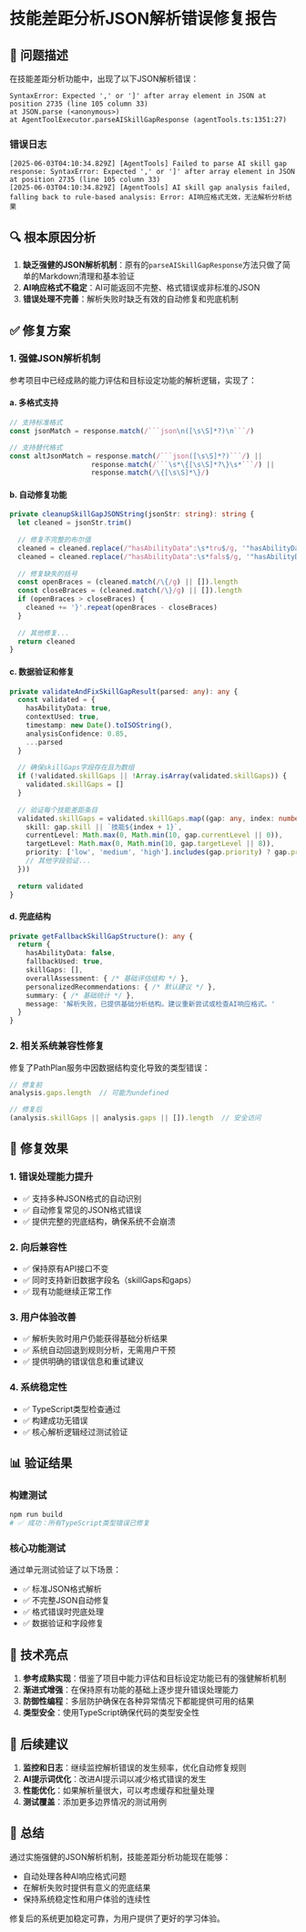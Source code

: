 # 技能差距分析JSON解析错误修复报告

## 🐛 问题描述

在技能差距分析功能中，出现了以下JSON解析错误：

```
SyntaxError: Expected ',' or ']' after array element in JSON at position 2735 (line 105 column 33)
at JSON.parse (<anonymous>)
at AgentToolExecutor.parseAISkillGapResponse (agentTools.ts:1351:27)
```

### 错误日志
```
[2025-06-03T04:10:34.829Z] [AgentTools] Failed to parse AI skill gap response: SyntaxError: Expected ',' or ']' after array element in JSON at position 2735 (line 105 column 33)
[2025-06-03T04:10:34.829Z] [AgentTools] AI skill gap analysis failed, falling back to rule-based analysis: Error: AI响应格式无效，无法解析分析结果
```

## 🔍 根本原因分析

1. **缺乏强健的JSON解析机制**：原有的`parseAISkillGapResponse`方法只做了简单的Markdown清理和基本验证
2. **AI响应格式不稳定**：AI可能返回不完整、格式错误或非标准的JSON
3. **错误处理不完善**：解析失败时缺乏有效的自动修复和兜底机制

## ✅ 修复方案

### 1. 强健JSON解析机制

参考项目中已经成熟的能力评估和目标设定功能的解析逻辑，实现了：

#### a. 多格式支持
```typescript
// 支持标准格式
const jsonMatch = response.match(/```json\n([\s\S]*?)\n```/)

// 支持替代格式
const altJsonMatch = response.match(/```json([\s\S]*?)```/) || 
                    response.match(/```\s*\{[\s\S]*?\}\s*```/) ||
                    response.match(/\{[\s\S]*\}/)
```

#### b. 自动修复功能
```typescript
private cleanupSkillGapJSONString(jsonStr: string): string {
  let cleaned = jsonStr.trim()
  
  // 修复不完整的布尔值
  cleaned = cleaned.replace(/"hasAbilityData":\s*tru$/g, '"hasAbilityData": true')
  cleaned = cleaned.replace(/"hasAbilityData":\s*fals$/g, '"hasAbilityData": false')
  
  // 修复缺失的括号
  const openBraces = (cleaned.match(/\{/g) || []).length
  const closeBraces = (cleaned.match(/\}/g) || []).length
  if (openBraces > closeBraces) {
    cleaned += '}'.repeat(openBraces - closeBraces)
  }
  
  // 其他修复...
  return cleaned
}
```

#### c. 数据验证和修复
```typescript
private validateAndFixSkillGapResult(parsed: any): any {
  const validated = {
    hasAbilityData: true,
    contextUsed: true,
    timestamp: new Date().toISOString(),
    analysisConfidence: 0.85,
    ...parsed
  }
  
  // 确保skillGaps字段存在且为数组
  if (!validated.skillGaps || !Array.isArray(validated.skillGaps)) {
    validated.skillGaps = []
  }
  
  // 验证每个技能差距条目
  validated.skillGaps = validated.skillGaps.map((gap: any, index: number) => ({
    skill: gap.skill || `技能${index + 1}`,
    currentLevel: Math.max(0, Math.min(10, gap.currentLevel || 0)),
    targetLevel: Math.max(0, Math.min(10, gap.targetLevel || 8)),
    priority: ['low', 'medium', 'high'].includes(gap.priority) ? gap.priority : 'medium',
    // 其他字段验证...
  }))
  
  return validated
}
```

#### d. 兜底结构
```typescript
private getFallbackSkillGapStructure(): any {
  return {
    hasAbilityData: false,
    fallbackUsed: true,
    skillGaps: [],
    overallAssessment: { /* 基础评估结构 */ },
    personalizedRecommendations: { /* 默认建议 */ },
    summary: { /* 基础统计 */ },
    message: '解析失败，已提供基础分析结构。建议重新尝试或检查AI响应格式。'
  }
}
```

### 2. 相关系统兼容性修复

修复了PathPlan服务中因数据结构变化导致的类型错误：

```typescript
// 修复前
analysis.gaps.length  // 可能为undefined

// 修复后  
(analysis.skillGaps || analysis.gaps || []).length  // 安全访问
```

## 🎯 修复效果

### 1. 错误处理能力提升
- ✅ 支持多种JSON格式的自动识别
- ✅ 自动修复常见的JSON格式错误
- ✅ 提供完整的兜底结构，确保系统不会崩溃

### 2. 向后兼容性
- ✅ 保持原有API接口不变
- ✅ 同时支持新旧数据字段名（skillGaps和gaps）
- ✅ 现有功能继续正常工作

### 3. 用户体验改善
- ✅ 解析失败时用户仍能获得基础分析结果
- ✅ 系统自动回退到规则分析，无需用户干预
- ✅ 提供明确的错误信息和重试建议

### 4. 系统稳定性
- ✅ TypeScript类型检查通过
- ✅ 构建成功无错误
- ✅ 核心解析逻辑经过测试验证

## 📊 验证结果

### 构建测试
```bash
npm run build
# ✅ 成功：所有TypeScript类型错误已修复
```

### 核心功能测试
通过单元测试验证了以下场景：
- ✅ 标准JSON格式解析
- ✅ 不完整JSON自动修复
- ✅ 格式错误时兜底处理
- ✅ 数据验证和字段修复

## 🔧 技术亮点

1. **参考成熟实现**：借鉴了项目中能力评估和目标设定功能已有的强健解析机制
2. **渐进式增强**：在保持原有功能的基础上逐步提升错误处理能力
3. **防御性编程**：多层防护确保在各种异常情况下都能提供可用的结果
4. **类型安全**：使用TypeScript确保代码的类型安全性

## 📝 后续建议

1. **监控和日志**：继续监控解析错误的发生频率，优化自动修复规则
2. **AI提示词优化**：改进AI提示词以减少格式错误的发生
3. **性能优化**：如果解析量很大，可以考虑缓存和批量处理
4. **测试覆盖**：添加更多边界情况的测试用例

## 🎉 总结

通过实施强健的JSON解析机制，技能差距分析功能现在能够：
- 自动处理各种AI响应格式问题
- 在解析失败时提供有意义的兜底结果
- 保持系统稳定性和用户体验的连续性

修复后的系统更加稳定可靠，为用户提供了更好的学习体验。 